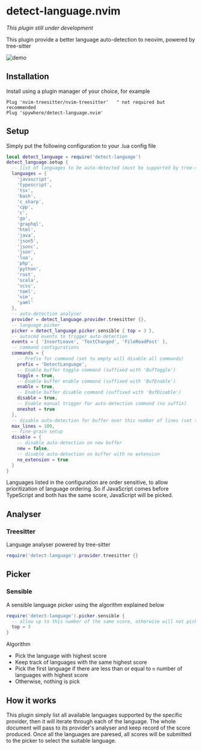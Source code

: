 # detect-language.nvim

_This plugin still under development_

This plugin provide a better language auto-detection to neovim, powered by tree-sitter

![demo](https://user-images.githubusercontent.com/1087399/133861833-9e221aca-0a9e-471a-8501-31893e3a3596.gif)

## Installation

Install using a plugin manager of your choice, for example

```viml
Plug 'nvim-treesitter/nvim-treesitter'   " not required but recommended
Plug 'spywhere/detect-language.nvim'
```

## Setup

Simply put the following configuration to your .lua config file

```lua
local detect_language = require('detect-language')
detect_language.setup {
  -- list of languages to be auto-detected (must be supported by tree-sitter)
  languages = {
    'javascript',
    'typescript',
    'tsx',
    'bash',
    'c_sharp',
    'cpp',
    'c',
    'go',
    'graphql',
    'html',
    'java',
    'json5',
    'jsonc',
    'json',
    'lua',
    'php',
    'python',
    'rust',
    'scala',
    'scss',
    'toml',
    'vim',
    'yaml'
  },
  -- auto-detection analyser
  provider = detect_language.provider.treesitter {},
  -- language picker
  picker = detect_language.picker.sensible { top = 3 },
  -- autocmd events to trigger auto-detection
  events = { 'InsertLeave', 'TextChanged', 'FileReadPost' },
  -- command configurations
  commands = {
    -- Prefix for command (set to empty will disable all commands)
    prefix = 'DetectLanguage',
    -- Enable buffer toggle command (suffixed with 'BufToggle')
    toggle = true,
    -- Enable buffer enable command (suffixed with 'BufEnable')
    enable = true,
    -- Enable buffer disable command (suffixed with 'BufDisable')
    disable = true,
    -- Enable manual trigger for auto-detection command (no suffix)
    oneshot = true
  },
  -- disable auto-detection for buffer over this number of lines (set to 0 for no limit)
  max_lines = 100,
  -- fine-grain setup
  disable = {
    -- disable auto-detection on new buffer
    new = false,
    -- disable auto-detection on buffer with no extension
    no_extension = true
  }
}
```

Languages listed in the configuration are order sensitive, to allow prioritization of language ordering.
So if JavaScript comes before TypeScript and both has the same score, JavaScript will be picked.

## Analyser

### Treesitter

Language analyser powered by tree-sitter

```lua
require('detect-language').provider.treesitter {}
```

## Picker

### Sensible

A sensible language picker using the algorithm explained below

```lua
require('detect-language').picker.sensible {
  -- allow up to this number of the same score, otherwise will not pick
  top = 3
}
```

Algorithm

- Pick the language with highest score
- Keep track of languages with the same highest score
- Pick the first language if there are less than or equal to `n` number of languages with highest score
- Otherwise, nothing is pick

## How it works

This plugin simply list all available languages supported by the specific provider,
then it will iterate through each of the language. The whole document will pass
to its provider's analyser and keep record of the score produced. Once all the
languages are paresed, all scores will be submitted to the picker to select the
suitable language.
